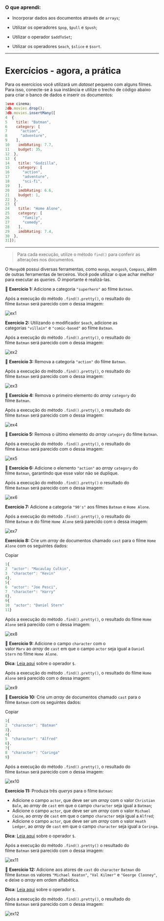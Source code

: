 ### O que aprendi:

- Incorporar dados aos documentos através de `arrays`;

- Utilizar os operadores `$pop`, `$pull` e `$push`;

- Utilizar o operador `$addToSet`;

- Utilizar os operadores `$each`, `$slice` e `$sort`.

---

# Exercícios - agora, a prática

Para os exercícios você utilizará um *dataset* pequeno com alguns filmes. Para isso, conecte-se à sua instância e utilize o trecho de código abaixo para criar o banco de dados e inserir os documentos:

```js
1use cinema;
2db.movies.drop();
3db.movies.insertMany([
4  {
5    title: "Batman",
6    category: [
7      "action",
8      "adventure",
9    ],
10    imdbRating: 7.7,
11    budget: 35,
12  },
13  {
14    title: "Godzilla",
15    category: [
16      "action",
17      "adventure",
18      "sci-fi",
19    ],
20    imdbRating: 6.6,
21    budget: 1,
22  },
23  {
24    title: "Home Alone",
25    category: [
26      "family",
27      "comedy",
28    ],
29    imdbRating: 7.4,
30  },
31]);
```

---

> Para cada execução, utilize o método `find()` para conferir as alterações nos documentos.

O `MongoDB` possui diversas ferramentas, como `mongo`, `mongosh`, `Compass`, além de outras ferramentas de terceiros. Você pode utilizar o que achar melhor para executar as *queries*. O importante é realizá-las.

🚀 **Exercício 1:** Adicione a categoria `"superhero"` ao filme `Batman`.

Após a execução do método `.find().pretty()`, o resultado do filme `Batman` será parecido com o dessa imagem:

![ex1](https://content-assets.betrybe.com/prod/ex1.png)

**Exercício 2:** Utilizando o modificador `$each`, adicione as categorias `"villain"` e `"comic-based"` ao filme `Batman`.

Após a execução do método `.find().pretty()`, o resultado do filme `Batman` será parecido com o dessa imagem:

![ex2](https://content-assets.betrybe.com/prod/ex2.png)

🚀 **Exercício 3:** Remova a categoria `"action"` do filme `Batman`.

Após a execução do método `.find().pretty()`, o resultado do filme `Batman` será parecido com o dessa imagem:

![ex3](https://content-assets.betrybe.com/prod/ex3.png)

🚀 **Exercício 4:** Remova o primeiro elemento do *array* `category` do filme `Batman`.

Após a execução do método `.find().pretty()`, o resultado do filme `Batman` será parecido com o dessa imagem:

![ex4](https://content-assets.betrybe.com/prod/ex4.png)

🚀 **Exercício 5:** Remova o último elemento do *array* `category` do filme `Batman`.

Após a execução do método `.find().pretty()`, o resultado do filme `Batman` será parecido com o dessa imagem:

![ex5](https://content-assets.betrybe.com/prod/ex5.png)

🚀 **Exercício 6:** Adicione o elemento `"action"` ao *array* `category` do filme `Batman`, garantindo que esse valor não se duplique.

Após a execução do método `.find().pretty()` o resultado do filme `Batman` será parecido com o dessa imagem:

![ex6](https://content-assets.betrybe.com/prod/ex6.png)

**Exercício 7:** Adicione a categoria `"90's"` aos filmes `Batman` e `Home Alone`.

Após a execução do método `.find().pretty()`, o resultado do filme `Batman` e do filme `Home Alone` será parecido com o dessa imagem:

![ex7](https://content-assets.betrybe.com/prod/ex7.png)

**Exercício 8:** Crie um *array* de documentos chamado `cast` para o filme `Home Alone` com os seguintes dados:

Copiar

```js
1{
2  "actor": "Macaulay Culkin",
3  "character": "Kevin"
4},
5{
6  "actor": "Joe Pesci",
7  "character": "Harry"
8},
9{
10  "actor": "Daniel Stern"
11}
```

Após a execução do método `.find().pretty()`, o resultado do filme `Home Alone` será parecido com o dessa imagem:

![ex8](https://content-assets.betrybe.com/prod/ex8.png)

🚀 **Exercício 9:** Adicione o campo `character` com o valor `Marv` ao *array* de `cast` em que o campo `actor` seja igual a `Daniel Stern` no filme `Home Alone`.

**Dica**: [Leia aqui](https://docs.mongodb.com/manual/reference/operator/update/positional/) sobre o operador `$`.

Após a execução do método `.find().pretty()`, o resultado do filme `Home Alone` será parecido com o dessa imagem:

![ex9](https://content-assets.betrybe.com/prod/ex9.png)

🚀 **Exercício 10:** Crie um *array* de documentos chamado `cast` para o filme `Batman` com os seguintes dados:

Copiar

```js
1{
2  "character": "Batman"
3},
4{
5  "character": "Alfred"
6},
7{
8  "character": "Coringa"
9}
```

Após a execução do método `.find().pretty()`, o resultado do filme `Batman` será parecido com o dessa imagem:

![ex10](https://content-assets.betrybe.com/prod/ex10.png)

**Exercício 11:** Produza três *querys* para o filme `Batman`:

- Adicione o campo `actor`, que deve ser um *array* com o valor `Christian Bale`, ao *array* de `cast` em que o campo `character` seja igual a `Batman`;
- Adicione o campo `actor`, que deve ser um *array* com o valor `Michael Caine`, ao *array* de `cast` em que o campo `character` seja igual a `Alfred`;
- Adicione o campo `actor`, que deve ser um *array* com o valor `Heath Ledger`, ao *array* de `cast` em que o campo `character` seja igual a `Coringa`.

**Dica**: [Leia aqui](https://docs.mongodb.com/manual/reference/operator/update/positional/) sobre o operador `$`.

Após a execução do método `.find().pretty()` o resultado do filme `Batman` será parecido com o dessa imagem:

![ex11](https://content-assets.betrybe.com/prod/ex11.png)

🚀 **Exercício 12:** Adicione aos atores de `cast` do `character` `Batman` do filme `Batman` os valores `"Michael Keaton"`, `"Val Kilmer"` e `"George Clooney"`, e deixe o *array* em ordem alfabética.

**Dica**: [Leia aqui](https://docs.mongodb.com/manual/reference/operator/update/positional/) sobre o operador `$`.

Após a execução do método `.find().pretty()`, o resultado do filme `Batman` será parecido com o dessa imagem:

![ex12](https://content-assets.betrybe.com/prod/ex12.png)
